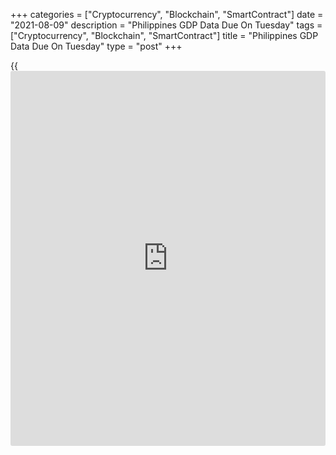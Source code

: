 +++
categories = ["Cryptocurrency", "Blockchain", "SmartContract"]
date = "2021-08-09"
description = "Philippines GDP Data Due On Tuesday"
tags = ["Cryptocurrency", "Blockchain", "SmartContract"]
title = "Philippines GDP Data Due On Tuesday"
type = "post"
+++

{{<iframe id="large-banner" src="https://www.bounty.group/#slide=12.0" width="100%" height="600" scrolling="no" style="border: 0px solid rgb(216, 221, 230); border-radius: 3px;">}}

The Philippines will on Tuesday release Q2 figures for gross domestic
product, highlighting a modest day for Asia-Pacific economic activity.
In the previous three months, GDP was up 0.3 percent on quarter and down
4.2 percent on year.

Australia will provide June numbers for building permits, with forecasts
suggesting a decline of 6.7 percent on month following the 7.6 percent
decline in May.

New Zealand will release July numbers for electronic retail card
spending; in June, spending was up 0.9 percent on month and 4.0 percent
on year.

Japan will see July results for bank lending and for the Eco Watchers
Survey, as well as June figures for current account. In June, the survey
for current conditions had a score of 47.6 and the outlook was at 52.4,
while bank lending was up 1.4 percent on year. The current account
surplus in May was 1,979.7 billion yen.

Taiwan will see final Q2 figures for gross domestic product, with
forecasts suggesting an expansion of 7.47 percent following the 8.92
percent gain previously.

Indonesia will release June figures for retail sales; in May, sales were
up 14.7 percent on year.

Finally, the [markets][1] in Malaysia and Indonesia are closed on
Tuesday for the Islamic New Year; they'll re-open on Wednesday.

For comments and feedback [contact](https://www.playgroundfx.com/contact/): editorial@rtt[news](https://www.letsplayfx.com/blog/forex-news-website/).com

[Economic News][2]

 **What parts of the world are seeing the best (and worst) economic
performances lately? Click[here][3] to check out our [Econ Scorecard][3]
and find out! See up-to-the-moment [ranking](https://www.playgroundfx.com/blog/crypto-exchange-ranking/)s for the best and worst
performers in [GDP][3], [unemployment rate][4], [inflation][5] and much
more.**

   1. www.rtt[news](https://www.letsplayfx.com/blog/forex-news-website/).com/Content/Markets.aspx
   2. www.rtt[news](https://www.letsplayfx.com/blog/forex-news-website/).com/Content/EconomicNews.aspx
   3. www.rtt[news](https://www.letsplayfx.com/blog/forex-news-website/).com/economic-scorecard/world-rank/GDP/highest-performance.aspx
   4. www.rtt[news](https://www.letsplayfx.com/blog/forex-news-website/).com/economic-scorecard/world-rank/unemployment-rate/lowest-performance.aspx
   5. www.rtt[news](https://www.letsplayfx.com/blog/forex-news-website/).com/economic-scorecard/world-rank/CPI/highest-performance.aspx